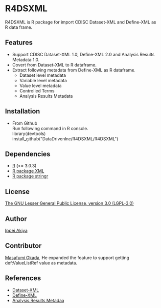 # R4DSXML

R4DSXML is R package for import CDISC Dataset-XML and Define-XML as R data frame.

## Features
* Support CDISC Dataset-XML 1.0, Define-XML 2.0 and Analysis Results Metadata 1.0.
* Covert from Dataset-XML to R dataframe.
* Extract following metadata from Define-XML as R dataframe.
  * Dataset level metadata
  * Variable level metadata
  * Value level metadata
  * Controlled Terms
  * Analysis Results Metadata


## Installation
* From Github  
Run following command in R console.  
library(devtools)  
install_github("DataDrivenInc/R4DSXML/R4DSXML")

## Dependencies
* [R](https://cran.r-project.org/) (>= 3.0.3)
* [R package XML](https://cran.r-project.org/web/packages/XML/index.html)
* [R package stringr](https://cran.r-project.org/web/packages/stringr/index.html)

## License
[The GNU Lesser General Public License, version 3.0 (LGPL-3.0)](http://opensource.org/licenses/lgpl-3.0.html)

## Author
 [Ippei Akiya](https://github.com/i-akiya)

## Contributor
 [Masafumi Okada](https://github.com/mokjpn), He expanded the feature to support getting def:ValueListRef value as metadata.


## References
* [Dataset-XML](https://www.cdisc.org/standards/foundational/dataset-xml)
* [Define-XML](https://www.cdisc.org/standards/foundational/define-xml)
* [Analysis Results Metadaa](https://www.cdisc.org/standards/foundational/analysis-data-model-adam/analysis-results-metadata-v10)
